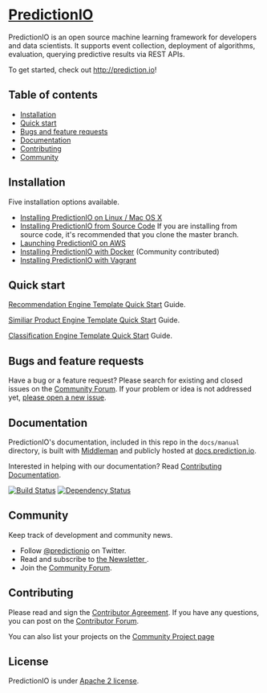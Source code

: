 # [PredictionIO](http://prediction.io)

PredictionIO is an open source machine learning framework for developers and data scientists. It supports event collection, deployment of algorithms, evaluation, querying predictive results via REST APIs.

To get started, check out <http://prediction.io>!

## Table of contents
- [Installation](#installation)
- [Quick start](#quick-start)
- [Bugs and feature requests](#bugs-and-feature-requests)
- [Documentation](#documentation)
- [Contributing](#contributing)
- [Community](#community)


## Installation

Five installation options available.

* [Installing PredictionIO on Linux / Mac OS X](http://docs.prediction.io/install/install-linux/)
* [Installing PredictionIO from Source Code](http://docs.prediction.io/install/install-sourcecode/)
  If you are installing from source code, it's recommended that you clone the master branch.
* [Launching PredictionIO on AWS](http://docs.prediction.io/install/launch-aws/)
* [Installing PredictionIO with Docker](https://github.com/mingfang/docker-predictionio) (Community contributed)
* [Installing PredictionIO with Vagrant](http://docs.prediction.io/install/install-vagrant/)


## Quick start
[Recommendation Engine Template Quick Start](http://docs.prediction.io/templates/recommendation/quickstart/) Guide.

[Similiar Product Engine Template Quick Start](http://docs.prediction.io/templates/similarproduct/quickstart/) Guide.

[Classification Engine Template Quick Start](http://docs.prediction.io/templates/classification/quickstart/) Guide.

## Bugs and feature requests

Have a bug or a feature request?  Please search for existing and closed issues on the [Community Forum](https://groups.google.com/forum/#!forum/predictionio-user). If your problem or idea is not addressed yet, [please open a new issue](https://github.com/PredictionIO/PredictionIO/issues/new).


## Documentation

PredictionIO's documentation, included in this repo in the `docs/manual` directory, is built with [Middleman](http://middlemanapp.com/) and publicly hosted at [docs.prediction.io](http://docs.prediction.io/).

Interested in helping with our documentation? Read [Contributing Documentation](http://docs.prediction.io/community/contribute-documentation/).

[![Build Status](https://travis-ci.org/PredictionIO/PredictionIO.svg?branch=livedoc)](https://travis-ci.org/PredictionIO/PredictionIO) [![Dependency Status](https://gemnasium.com/PredictionIO/PredictionIO.svg)](https://gemnasium.com/PredictionIO/PredictionIO)

## Community

Keep track of development and community news.

- Follow [@predictionio](https://twitter.com/predictionio) on Twitter.
- Read and subscribe to [the Newsletter ](http://prediction.us6.list-manage1.com/subscribe?u=d8c0435d851c1310fc64c6e26&id=8c6c1b46d0).
- Join the [Community Forum](https://groups.google.com/forum/#!forum/predictionio-user).


## Contributing

Please read and sign the [Contributor Agreement](http://prediction.io/cla). If you have any questions, you can post on the [Contributor Forum](https://groups.google.com/forum/#!forum/predictionio-dev).

You can also list your projects on the [Community Project page](http://docs.prediction.io/community/projects/)

## License
PredictionIO is under [Apache 2 license](http://www.apache.org/licenses/LICENSE-2.0.html).
